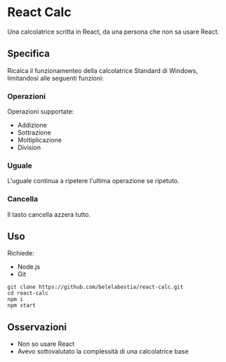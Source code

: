 # React Calc

Una calcolatrice scritta in React, da una persona che non sa usare React.

## Specifica

Ricalca il funzionamenteo della calcolatrice Standard di Windows, limitandosi alle seguenti funzioni:

### Operazioni

Operazioni supportate:

- Addizione
- Sottrazione
- Moltiplicazione
- Division

### Uguale

L'uguale continua a ripetere l'ultima operazione se ripetuto.

### Cancella

Il tasto cancella azzera tutto.

## Uso

Richiede:

- Node.js
- Git

```
git clone https://github.com/belelabestia/react-calc.git
cd react-calc
npm i
npm start
```

## Osservazioni

- Non so usare React
- Avevo sottovalutato la complessità di una calcolatrice base